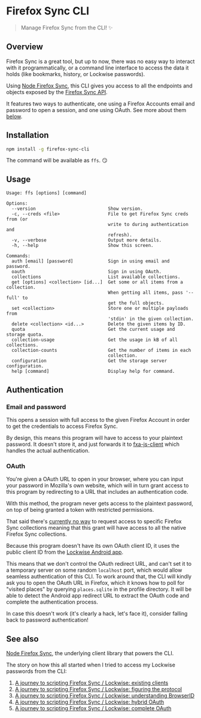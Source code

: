 # Firefox Sync CLI

> Manage Firefox Sync from the CLI! ✨

## Overview

Firefox Sync is a great tool, but up to now, there was no easy way to
interact with it programmatically, or a command line interface to access
the data it holds (like bookmarks, history, or Lockwise passwords).

Using [Node Firefox Sync](https://github.com/valeriangalliat/node-firefox-sync),
this CLI gives you access to all the endpoints and objects exposed by
the [Firefox Sync API](https://mozilla-services.readthedocs.io/en/latest/storage/apis-1.5.html).

It features two ways to authenticate, one using a Firefox Accounts email
and password to open a session, and one using OAuth. See more about them
[below](#authentication).

## Installation

```sh
npm install -g firefox-sync-cli
```

The command will be available as `ffs`. 😏

## Usage

```
Usage: ffs [options] [command]

Options:
  --version                           Show version.
  -c, --creds <file>                  File to get Firefox Sync creds from (or
                                      write to during authentication and
                                      refresh).
  -v, --verbose                       Output more details.
  -h, --help                          Show this screen.

Commands:
  auth [email] [password]             Sign in using email and password.
  oauth                               Sign in using OAuth.
  collections                         List available collections.
  get [options] <collection> [id...]  Get some or all items from a collection.
                                      When getting all items, pass '--full' to
                                      get the full objects.
  set <collection>                    Store one or multiple payloads from
                                      'stdin' in the given collection.
  delete <collection> <id...>         Delete the given items by ID.
  quota                               Get the current usage and storage quota.
  collection-usage                    Get the usage in kB of all collections.
  collection-counts                   Get the number of items in each
                                      collection.
  configuration                       Get the storage server configuration.
  help [command]                      Display help for command.
```

## Authentication

### Email and password

This opens a session with full access to the given Firefox Account in
order to get the credentials to access Firefox Sync.

By design, this means this program will have to access to your plaintext
password. It doesn't store it, and just forwards it to [fxa-js-client](https://www.npmjs.com/package/fxa-js-client)
which handles the actual authentication.

### OAuth

You're given a OAuth URL to open in your browser, where you can input
your password in Mozilla's own website, which will in turn grant access
to this program by redirecting to a URL that includes an authentication
code.

With this method, the program never gets access to the plaintext
password, on top of being granted a token with restricted permissions.

That said there's [currently no way](https://www.codejam.info/2021/08/scripting-firefox-sync-lockwise-complete-oauth.html#a-note-about-granular-scopes)
to request access to specific Firefox Sync collections meaning that this
grant will have access to all the native Firefox Sync collections.

Because this program doesn't have its own OAuth client ID, it uses the
public client ID from the [Lockwise Android app](https://github.com/mozilla-lockwise/lockwise-android/blob/d3c0511f73c34e8759e1bb597f2d3dc9bcc146f0/app/src/main/java/mozilla/lockbox/support/Constant.kt#L29%3E).

This means that we don't control the OAuth redirect URL, and can't set
it to a temporary server on some random `localhost` port, which would
allow seamless authentication of this CLI. To work around that, the CLI
will kindly ask you to open the OAuth URL in Firefox, which it knows how
to poll for "visited places" by querying `places.sqlite` in the profile
directory. It will be able to detect the Android app redirect URL to
extract the OAuth code and complete the authentication process.

In case this doesn't work (it's clearly a hack, let's face it), consider
falling back to password authentication!

## See also

[Node Firefox Sync](https://github.com/valeriangalliat/node-firefox-sync),
the underlying client library that powers the CLI.

The story on how this all started when I tried to access my Lockwise
passwords from the CLI:

1. [A journey to scripting Firefox Sync / Lockwise: existing clients](https://www.codejam.info/2021/08/scripting-firefox-sync-lockwise-existing-clients.html)
1. [A journey to scripting Firefox Sync / Lockwise: figuring the protocol](scripting-firefox-sync-lockwise-figuring-the-protocol.html)
1. [A journey to scripting Firefox Sync / Lockwise: understanding BrowserID](scripting-firefox-sync-lockwise-understanding-browserid.html)
1. [A journey to scripting Firefox Sync / Lockwise: hybrid OAuth](scripting-firefox-sync-lockwise-hybrid-oauth.html)
1. [A journey to scripting Firefox Sync / Lockwise: complete OAuth](scripting-firefox-sync-lockwise-complete-oauth.html)
